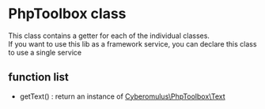 # PhpToolbox class

This class contains a getter for each of the individual classes.  
If you want to use this lib as a framework service, you can declare this class to use a single service

## function list

* getText() : return an instance of [Cyberomulus\PhpToolbox\Text](01-text.md)